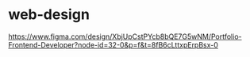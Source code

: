# web-design
https://www.figma.com/design/XbjUpCstPYcb8bQE7G5wNM/Portfolio-Frontend-Developer?node-id=32-0&p=f&t=8fB6cLttxpErpBsx-0
